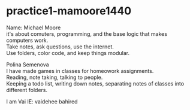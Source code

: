 # practice1-mamoore1440
Name: Michael Moore </br>
it's about comuters, programming, and the base logic that makes computers work. </br>
Take notes, ask questions, use the internet. </br>
Use folders, color code, and keep things modular. </br>


Polina Semenova </br>
I have made games in classes for homeowork assignments. </br>
Reading, note taking, talking to people. </br>
Keeping a todo list, writing down notes, separating notes of classes into different folders. </br>


I am Vai IE: vaidehee bahired
